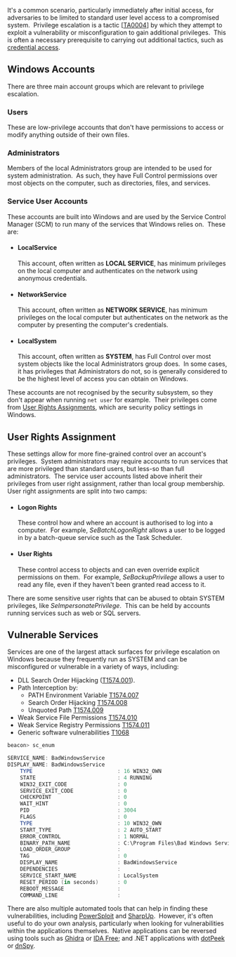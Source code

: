 It's a common scenario, particularly immediately after initial access, for adversaries to be limited to standard user level access to a compromised system.  Privilege escalation is a tactic [[TA0004](https://attack.mitre.org/tactics/TA0004/)] by which they attempt to exploit a vulnerability or misconfiguration to gain additional privileges.  This is often a necessary prerequisite to carrying out additional tactics, such as [credential access](https://www.zeropointsecurity.co.uk/path-player?courseid=red-team-ops&unit=674b78a7d9f99e969c066ebf).

## Windows Accounts

There are three main account groups which are relevant to privilege escalation.

### Users

These are low-privilege accounts that don't have permissions to access or modify anything outside of their own files.

### Administrators

Members of the local Administrators group are intended to be used for system administration.  As such, they have Full Control permissions over most objects on the computer, such as directories, files, and services.

### Service User Accounts

These accounts are built into Windows and are used by the Service Control Manager (SCM) to run many of the services that Windows relies on.  These are:

- #### LocalService
    
    This account, often written as **LOCAL SERVICE**, has minimum privileges on the local computer and authenticates on the network using anonymous credentials.
    
- #### NetworkService
    
    This account, often written as **NETWORK SERVICE**, has minimum privileges on the local computer but authenticates on the network as the computer by presenting the computer's credentials.  
    
- #### LocalSystem
    
    This account, often written as **SYSTEM**, has Full Control over most system objects like the local Administrators group does.  In some cases, it has privileges that Administrators do not, so is generally considered to be the highest level of access you can obtain on Windows.
    

These accounts are not recognised by the security subsystem, so they don't appear when running `net user` for example.  Their privileges come from [User Rights Assignments](https://learn.microsoft.com/en-us/previous-versions/windows/it-pro/windows-10/security/threat-protection/security-policy-settings/user-rights-assignment), which are security policy settings in Windows.

## User Rights Assignment

These settings allow for more fine-grained control over an account's privileges.  System administrators may require accounts to run services that are more privileged than standard users, but less-so than full administrators.  The service user accounts listed above inherit their privileges from user right assignment, rather than local group membership.  User right assignments are split into two camps:

- #### Logon Rights
    
    These control how and where an account is authorised to log into a computer.  For example, _SeBatchLogonRight_ allows a user to be logged in by a batch-queue service such as the Task Scheduler.
    
- #### User Rights
    
    These control access to objects and can even override explicit permissions on them.  For example, _SeBackupPrivilege_ allows a user to read any file, even if they haven't been granted read access to it.
    

There are some sensitive user rights that can be abused to obtain SYSTEM privileges, like _SeImpersonatePrivilege_.  This can be held by accounts running services such as web or SQL servers.

## Vulnerable Services

Services are one of the largest attack surfaces for privilege escalation on Windows because they frequently run as SYSTEM and can be misconfigured or vulnerable in a variety of ways, including:

- DLL Search Order Hijacking ([T1574.001](https://attack.mitre.org/techniques/T1574/001/)).
- Path Interception by:  
    - PATH Environment Variable [T1574.007](https://attack.mitre.org/techniques/T1574/007/)
    - Search Order Hijacking [T1574.008](https://attack.mitre.org/techniques/T1574/008/)
    - Unquoted Path [T1574.009](https://attack.mitre.org/techniques/T1574/009/)
- Weak Service File Permissions [T1574.010](https://attack.mitre.org/techniques/T1574/010/)
- Weak Service Registry Permissions [T1574.011](https://attack.mitre.org/techniques/T1574/011/)
- Generic software vulnerabilities [T1068](https://attack.mitre.org/techniques/T1068/)

```powershell
beacon> sc_enum

SERVICE_NAME: BadWindowsService
DISPLAY_NAME: BadWindowsService
	TYPE                           : 16 WIN32_OWN
	STATE                          : 4 RUNNING
	WIN32_EXIT_CODE                : 0
	SERVICE_EXIT_CODE              : 0
	CHECKPOINT                     : 0
	WAIT_HINT                      : 0
	PID                            : 3004
	FLAGS                          : 0
	TYPE                           : 10 WIN32_OWN
	START_TYPE                     : 2 AUTO_START
	ERROR_CONTROL                  : 1 NORMAL
	BINARY_PATH_NAME               : C:\Program Files\Bad Windows Service\Service Executable\BadWindowsService.exe
	LOAD_ORDER_GROUP               : 
	TAG                            : 0
	DISPLAY_NAME                   : BadWindowsService
	DEPENDENCIES                   : 
	SERVICE_START_NAME             : LocalSystem
	RESET_PERIOD (in seconds)      : 0
	REBOOT_MESSAGE                 : 
	COMMAND_LINE                   :
```

There are also multiple automated tools that can help in finding these vulnerabilities, including [PowerSploit](https://github.com/PowerShellMafia/PowerSploit) and [SharpUp](https://github.com/GhostPack/SharpUp).  However, it's often useful to do your own analysis, particularly when looking for vulnerabilities within the applications themselves.  Native applications can be reversed using tools such as [Ghidra](https://github.com/NationalSecurityAgency/ghidra) or [IDA Free](https://hex-rays.com/ida-free); and .NET applications with [dotPeek](https://www.jetbrains.com/decompiler/) or [dnSpy](https://github.com/dnSpy/dnSpy).